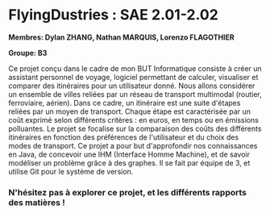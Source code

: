 # FlyingDustries : SAE 2.01-2.02

**Membres: Dylan ZHANG, Nathan MARQUIS, Lorenzo FLAGOTHIER**

**Groupe: B3**

Ce projet conçu dans le cadre de mon BUT Informatique consiste à créer un assistant personnel de voyage, 
logiciel permettant de calculer, visualiser et comparer des itinéraires 
pour un utilisateur donné. Nous allons considérer un ensemble de villes 
reliées par un réseau de transport multimodal (routier, ferroviaire, aérien). 
Dans ce cadre, un itinéraire est une suite d'étapes reliées par un moyen de transport. 
Chaque étape est caractérisée par un coût exprimé selon différents critères : 
en euros, en temps ou en émissions polluantes. 
Le projet se focalise sur la comparaison des coûts des différents itinéraires en fonction 
des préférences de l'utilisateur et du choix des modes de transport. Ce projet a pour but 
d'approfondir nos connaissances en Java, de concevoir une IHM (Interface Homme Machine), et 
de savoir modéliser un problème grâce à des graphes. Il se fait par équipe de 3, et 
utilise Git pour le système de version.

### N'hésitez pas à explorer ce projet, et les différents rapports des matières !